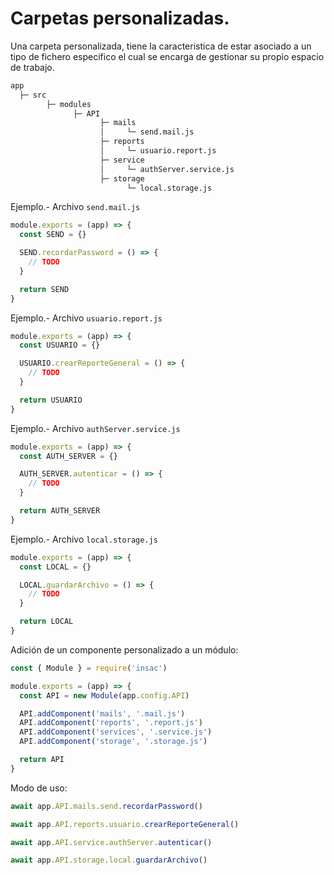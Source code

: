 # Carpetas personalizadas.

Una carpeta personalizada, tiene la caracteristica de estar asociado a un tipo de fichero específico el cual se encarga de gestionar su propio espacio de trabajo.

```txt
app
  ├─ src
        ├─ modules
              ├─ API
                    ├─ mails
                    │     └─ send.mail.js
                    ├─ reports
                    │     └─ usuario.report.js
                    ├─ service
                    │     └─ authServer.service.js
                    ├─ storage
                          └─ local.storage.js
```

Ejemplo.- Archivo `send.mail.js`

```js
module.exports = (app) => {
  const SEND = {}

  SEND.recordarPassword = () => {
    // TODO
  }

  return SEND
}
```

Ejemplo.- Archivo `usuario.report.js`

```js
module.exports = (app) => {
  const USUARIO = {}

  USUARIO.crearReporteGeneral = () => {
    // TODO
  }

  return USUARIO
}
```

Ejemplo.- Archivo `authServer.service.js`

```js
module.exports = (app) => {
  const AUTH_SERVER = {}

  AUTH_SERVER.autenticar = () => {
    // TODO
  }

  return AUTH_SERVER
}
```

Ejemplo.- Archivo `local.storage.js`

```js
module.exports = (app) => {
  const LOCAL = {}

  LOCAL.guardarArchivo = () => {
    // TODO
  }

  return LOCAL
}
```

Adición de un componente personalizado a un módulo:

```js
const { Module } = require('insac')

module.exports = (app) => {
  const API = new Module(app.config.API)

  API.addComponent('mails', '.mail.js')
  API.addComponent('reports', '.report.js')
  API.addComponent('services', '.service.js')
  API.addComponent('storage', '.storage.js')

  return API
}
```

Modo de uso:

```js
await app.API.mails.send.recordarPassword()

await app.API.reports.usuario.crearReporteGeneral()

await app.API.service.authServer.autenticar()

await app.API.storage.local.guardarArchivo()
```
